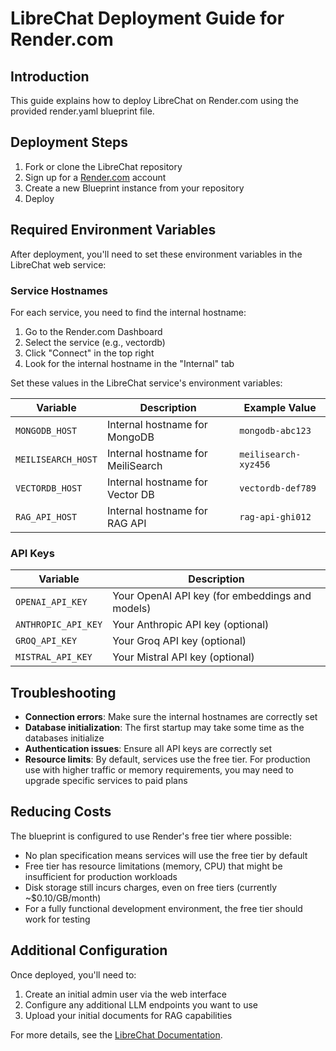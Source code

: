 # LibreChat Deployment Guide for Render.com

## Introduction
This guide explains how to deploy LibreChat on Render.com using the provided render.yaml blueprint file.

## Deployment Steps

1. Fork or clone the LibreChat repository
2. Sign up for a [Render.com](https://render.com) account
3. Create a new Blueprint instance from your repository
4. Deploy

## Required Environment Variables

After deployment, you'll need to set these environment variables in the LibreChat web service:

### Service Hostnames
For each service, you need to find the internal hostname:

1. Go to the Render.com Dashboard
2. Select the service (e.g., vectordb)
3. Click "Connect" in the top right
4. Look for the internal hostname in the "Internal" tab

Set these values in the LibreChat service's environment variables:

| Variable | Description | Example Value |
|----------|-------------|---------------|
| `MONGODB_HOST` | Internal hostname for MongoDB | `mongodb-abc123` |
| `MEILISEARCH_HOST` | Internal hostname for MeiliSearch | `meilisearch-xyz456` |
| `VECTORDB_HOST` | Internal hostname for Vector DB | `vectordb-def789` |
| `RAG_API_HOST` | Internal hostname for RAG API | `rag-api-ghi012` |

### API Keys

| Variable | Description |
|----------|-------------|
| `OPENAI_API_KEY` | Your OpenAI API key (for embeddings and models) |
| `ANTHROPIC_API_KEY` | Your Anthropic API key (optional) |
| `GROQ_API_KEY` | Your Groq API key (optional) |
| `MISTRAL_API_KEY` | Your Mistral API key (optional) |

## Troubleshooting

- **Connection errors**: Make sure the internal hostnames are correctly set
- **Database initialization**: The first startup may take some time as the databases initialize
- **Authentication issues**: Ensure all API keys are correctly set
- **Resource limits**: By default, services use the free tier. For production use with higher traffic or memory requirements, you may need to upgrade specific services to paid plans

## Reducing Costs

The blueprint is configured to use Render's free tier where possible:

- No plan specification means services will use the free tier by default
- Free tier has resource limitations (memory, CPU) that might be insufficient for production workloads
- Disk storage still incurs charges, even on free tiers (currently ~$0.10/GB/month)
- For a fully functional development environment, the free tier should work for testing

## Additional Configuration

Once deployed, you'll need to:

1. Create an initial admin user via the web interface
2. Configure any additional LLM endpoints you want to use
3. Upload your initial documents for RAG capabilities

For more details, see the [LibreChat Documentation](https://docs.librechat.ai/).